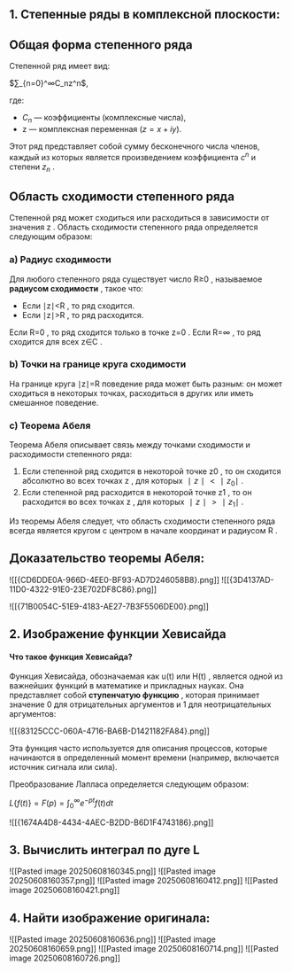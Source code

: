 ## **1. Степенные ряды в комплексной плоскости:**

## **Общая форма степенного ряда**

Степенной ряд имеет вид:

$∑_{n=0}^∞​C_n​z^n$,

где:

- $C_n​$ — коэффициенты (комплексные числа),
- z — комплексная переменная ($z=x+iy$).

Этот ряд представляет собой сумму бесконечного числа членов, каждый из которых является произведением коэффициента $c^n$​ и степени $z_n$ .

## **Область сходимости степенного ряда**

Степенной ряд может сходиться или расходиться в зависимости от значения z . Область сходимости степенного ряда определяется следующим образом:

### a) **Радиус сходимости**

Для любого степенного ряда существует число R≥0 , называемое **радиусом сходимости** , такое что:

- Если ∣z∣<R , то ряд сходится.
- Если ∣z∣>R , то ряд расходится.

Если R=0 , то ряд сходится только в точке z=0 . Если R=∞ , то ряд сходится для всех z∈C .

### b) **Точки на границе круга сходимости**

На границе круга ∣z∣=R поведение ряда может быть разным: он может сходиться в некоторых точках, расходиться в других или иметь смешанное поведение.

### c) **Теорема Абеля**

Теорема Абеля описывает связь между точками сходимости и расходимости степенного ряда:

1. Если степенной ряд сходится в некоторой точке z0​ , то он сходится абсолютно во всех точках z , для которых $∣z∣<∣z_0​∣$ .
2. Если степенной ряд расходится в некоторой точке z1​ , то он расходится во всех точках z , для которых $∣z∣ > ∣z_1​∣$ .

Из теоремы Абеля следует, что область сходимости степенного ряда всегда является кругом с центром в начале координат и радиусом R .

## Доказательство теоремы Абеля:

![[{CD6DDE0A-966D-4EE0-BF93-AD7D246058B8}.png]]
![[{3D4137AD-11D0-4322-91E0-23E702DF8C86}.png]]

![[{71B0054C-51E9-4183-AE27-7B3F5506DE00}.png]]

## **2. Изображение функции Хевисайда**

#### Что такое функция Хевисайда?

Функция Хевисайда, обозначаемая как u(t) или H(t) , является одной из важнейших функций в математике и прикладных науках. Она представляет собой **ступенчатую функцию** , которая принимает значение 0 для отрицательных аргументов и 1 для неотрицательных аргументов:

![[{83125CCC-060A-4716-BA6B-D1421182FA84}.png]]

Эта функция часто используется для описания процессов, которые начинаются в определенный момент времени (например, включается источник сигнала или сила).

Преобразование Лапласа определяется следующим образом:

$L\{f(t)\}=F(p)=∫_0^∞​e^{−pt}f(t)dt$

![[{1674A4D8-4434-4AEC-B2DD-B6D1F4743186}.png]]

## **3. Вычислить интеграл по дуге L**

![[Pasted image 20250608160345.png]]
![[Pasted image 20250608160357.png]]
![[Pasted image 20250608160412.png]]
![[Pasted image 20250608160421.png]]


## **4. Найти изображение оригинала:**

![[Pasted image 20250608160636.png]]
![[Pasted image 20250608160659.png]]
![[Pasted image 20250608160714.png]]
![[Pasted image 20250608160726.png]]